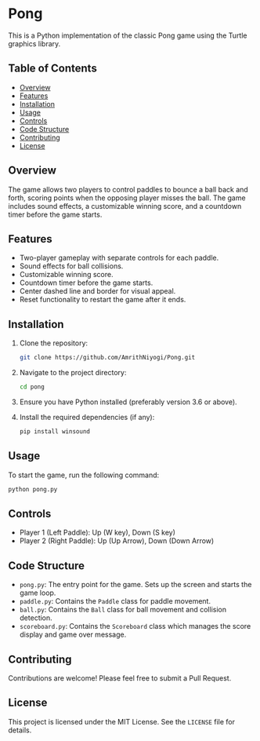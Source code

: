 # Pong

This is a Python implementation of the classic Pong game using the Turtle graphics library. 

## Table of Contents

- [Overview](#overview)
- [Features](#features)
- [Installation](#installation)
- [Usage](#usage)
- [Controls](#controls)
- [Code Structure](#code-structure)
- [Contributing](#contributing)
- [License](#license)

## Overview

The game allows two players to control paddles to bounce a ball back and forth, scoring points when the opposing player misses the ball. The game includes sound effects, a customizable winning score, and a countdown timer before the game starts.

## Features

- Two-player gameplay with separate controls for each paddle.
- Sound effects for ball collisions.
- Customizable winning score.
- Countdown timer before the game starts.
- Center dashed line and border for visual appeal.
- Reset functionality to restart the game after it ends.

## Installation

1. Clone the repository:
    ```sh
    git clone https://github.com/AmrithNiyogi/Pong.git
    ```

2. Navigate to the project directory:
    ```sh
    cd pong
    ```

3. Ensure you have Python installed (preferably version 3.6 or above).

4. Install the required dependencies (if any):
    ```sh
    pip install winsound
    ```

## Usage

To start the game, run the following command:
```sh
python pong.py
```

## Controls

- Player 1 (Left Paddle): Up (W key), Down (S key)
- Player 2 (Right Paddle): Up (Up Arrow), Down (Down Arrow)

## Code Structure

- `pong.py`: The entry point for the game. Sets up the screen and starts the game loop.
- `paddle.py`: Contains the `Paddle` class for paddle movement.
- `ball.py`: Contains the `Ball` class for ball movement and collision detection.
- `scoreboard.py`: Contains the `Scoreboard` class which manages the score display and game over message.


## Contributing

Contributions are welcome! Please feel free to submit a Pull Request.

## License

This project is licensed under the MIT License. See the `LICENSE` file for details.
   
